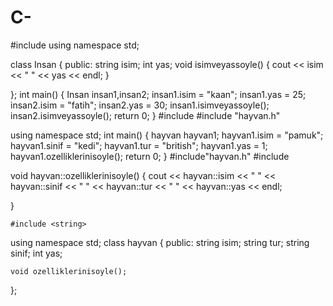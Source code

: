 # C-
#include <iostream>
using namespace std;

class Insan {
public:
    string isim;
    int yas;
    void isimveyassoyle() {
        cout << isim << " " << yas << endl;
    }

};
int main()
{
    Insan insan1,insan2;
    insan1.isim = "kaan";
    insan1.yas = 25;
    insan2.isim = "fatih";
    insan2.yas = 30;
    insan1.isimveyassoyle();
    insan2.isimveyassoyle();
    return 0;
}
#include <iostream>
#include "hayvan.h"


using namespace std;
int main()
{
	hayvan hayvan1;
	hayvan1.isim = "pamuk";
	hayvan1.sinif = "kedi";
	hayvan1.tur = "british";
	hayvan1.yas = 1;
	hayvan1.ozelliklerinisoyle();
	return 0;
}
    #include"hayvan.h"
#include <iostream>

void hayvan::ozelliklerinisoyle() {
	cout << hayvan::isim << " " << hayvan::sinif << " " << hayvan::tur << " " << hayvan::yas << endl;

}

    #include <string>
using namespace std;
class hayvan {
public:
	string isim;
	string tur;
	string sinif;
	int yas;

	void ozelliklerinisoyle();
};
